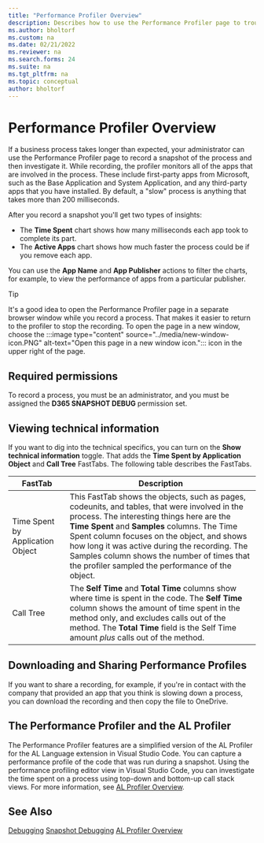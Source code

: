 ```yaml
---
title: "Performance Profiler Overview"
description: Describes how to use the Performance Profiler page to troubleshoot slow processes.
ms.author: bholtorf
ms.custom: na
ms.date: 02/21/2022
ms.reviewer: na
ms.search.forms: 24
ms.suite: na
ms.tgt_pltfrm: na
ms.topic: conceptual
author: bholtorf
---
```

# Performance Profiler Overview
If a business process takes longer than expected, your administrator can use the Performance Profiler page to record a snapshot of the process and then investigate it. While recording, the profiler monitors all of the apps that are involved in the process. These include first-party apps from Microsoft, such as the Base Application and System Application, and any third-party apps that you have installed. By default, a "slow" process is anything that takes more than 200 milliseconds. 

<!--Do we want to say something about the fact that the profiles can help identify which support organization the customer should contact?-->

After you record a snapshot you'll get two types of insights:

* The **Time Spent** chart shows how many milliseconds each app took to complete its part.
* The **Active Apps** chart shows how much faster the process could be if you remove each app.

You can use the **App Name** and **App Publisher** actions to filter the charts, for example, to view the performance of apps from a particular publisher.

> [!TIP]
> It's a good idea to open the Performance Profiler page in a separate browser window while you record a process. That makes it easier to return to the profiler to stop the recording. To open the page in a new window, choose the :::image type="content" source="../media/new-window-icon.PNG" alt-text="Open this page in a new window icon."::: icon in the upper right of the page. 

## Required permissions
To record a process, you must be an administrator, and you must be assigned the **D365 SNAPSHOT DEBUG** permission set.

## Viewing technical information
If you want to dig into the technical specifics, you can turn on the **Show technical information** toggle. That adds the **Time Spent by Application Object** and **Call Tree** FastTabs. The following table describes the FastTabs.

|FastTab  |Description  |
|---------|---------|
|Time Spent by Application Object|This FastTab shows the objects, such as pages, codeunits, and tables, that were involved in the process. The interesting things here are the **Time Spent** and **Samples** columns. The Time Spent column focuses on the object, and shows how long it was active during the recording. The Samples column shows the number of times that the profiler sampled the performance of the object.<!--Why do we sample some objects more than others? Is there some kind of trigger?-->|
|Call Tree|The **Self Time** and **Total Time** columns show where time is spent in the code. The **Self Time** column shows the amount of time spent in the method only, and excludes calls out of the method. The **Total Time** field is the Self Time amount *plus* calls out of the method. <!--What do you actually learn from these numbers? -->|

## Downloading and Sharing Performance Profiles
If you want to share a recording, for example, if you're in contact with the company that provided an app that you think is slowing down a process, you can download the recording and then copy the file to OneDrive.  

## The Performance Profiler and the AL Profiler
The Performance Profiler features are a simplified version of the AL Profiler for the AL Language extension in Visual Studio Code. You can capture a performance profile of the code that was run during a snapshot. Using the performance profiling editor view in Visual Studio Code, you can investigate the time spent on a process using top-down and bottom-up call stack views. For more information, see [AL Profiler Overview](/dynamics365/business-central/dev-itpro/developer/devenv-al-profiler-overview).  

## See Also
[Debugging](/dynamics365/business-central/dev-itpro/developer/devenv-debugging)
[Snapshot Debugging](/dynamics365/business-central/dev-itpro/developer/devenv-snapshot-debugging)
[AL Profiler Overview](/dynamics365/business-central/dev-itpro/developer/devenv-al-profiler-overview)  